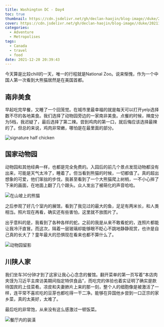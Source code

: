 ```yaml
---
title: Washington DC - Day4
toc: true
thumbnail: https://cdn.jsdelivr.net/gh/declan-haojin/blog-image//duke/20211221205442.png
cover: https://cdn.jsdelivr.net/gh/declan-haojin/blog-image//duke/20211221205442.png
categories:
  - Adventure
  - Metropolises
tags:
  - Canada
  - travel
  - food
date: 2021-12-20 20:39:43
---
```


今天算是比较chill的一天，唯一的行程就是National Zoo。说来惭愧，作为一个中国人第一次看到大熊猫居然是在美国首都。

<!--more-->

## 南非美食

早起吃完早餐，又睡了一个回笼觉。在城市里最幸福的就是每天可以打开yelp选择数不尽的各地美食。我们选择了动物园旁边的一家南非美食。点餐的时候，辣度分为5档，我迟疑了，最后选择了第二辣。尝到鸡肉的第一口，就后悔应该选择最辣的了。但总的来说，鸡肉非常嫩，哪怕是在最里面的部分。

![signature half chicken](https://cdn.jsdelivr.net/gh/declan-haojin/blog-image//duke/20211221204452.png)

## 国家动物园

动物园和其他经典一样，也都是完全免费的。入园后的前几个景点发现动物都没有出来，可能是天气太冷了，睡着了。但当看到熊猫的时候，一切都值了。真的超出想象的可爱，他们笨拙的步伐，我甚至看到了一个大熊猫爬上树梢，一不小心摔了下来的画面，在地面上翻了几个跟头。众人发出了被萌化的声音哈哈。

![在山坡上的熊猫](https://cdn.jsdelivr.net/gh/declan-haojin/blog-image//duke/20211221204815.png)

之后参观了好几个室内的展馆，看到了我见过的最大的鱼，足足有两米长，和人类相当。照片现在再看，确实还有些害怕，这里就不放图片了。

出乎意料的是，我看到了各种各样的蛇。之前的我是从来不敢看蛇的，连照片都能让我冷汗直冒。而这次，隔着一层玻璃却能够眼不眨心不跳地静静观赏，也许是自己真的长大了？童年最大的恐惧现在看来也都不算什么了。

![动物园留影](https://cdn.jsdelivr.net/gh/declan-haojin/blog-image//duke/20211221205035.png)

## 川陕人家

我们坐车30分钟才到了这家让我心心念念的餐馆。翻开菜单的第一页写着“本店肉夹馍为习近平主席访美期间指定特供食品”，而吃完的体验也着实证明了确实是款待国宾的上佳菜肴。凉皮和夫妻肺片上来的那一刻，整个人的细胞像是被激活了一样，连平常不喜欢吃的豆芽也都吃得一干二净。能够在异国他乡尝到一口正宗的家乡菜，真的太美好，太难了。

最后吃的非常饱，从来没有这么感激过一顿饭菜。

![餐厅内的装潢](https://cdn.jsdelivr.net/gh/declan-haojin/blog-image//duke/20211221205403.png)
